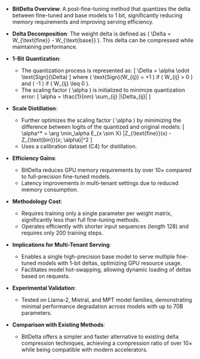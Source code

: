 - **BitDelta Overview**: A post-fine-tuning method that quantizes the delta between fine-tuned and base models to 1 bit, significantly reducing memory requirements and improving serving efficiency.

- **Delta Decomposition**: The weight delta is defined as \( \Delta = W_{\text{fine}} - W_{\text{base}} \). This delta can be compressed while maintaining performance.

- **1-Bit Quantization**: 
  - The quantization process is represented as:
    \[
    \Delta = \alpha \odot \text{Sign}(\Delta)
    \]
    where \( \text{Sign}(W_{ij}) = +1 \) if \( W_{ij} > 0 \) and \( -1 \) if \( W_{ij} \leq 0 \).
  - The scaling factor \( \alpha \) is initialized to minimize quantization error:
    \[
    \alpha = \frac{1}{nm} \sum_{ij} |\Delta_{ij}|
    \]

- **Scale Distillation**: 
  - Further optimizes the scaling factor \( \alpha \) by minimizing the difference between logits of the quantized and original models:
    \[
    \alpha^* = \arg \min_\alpha E_{x \sim X} \|Z_{\text{fine}}(x) - Z_{\text{bin}}(x; \alpha)\|^2
    \]
  - Uses a calibration dataset (C4) for distillation.

- **Efficiency Gains**: 
  - BitDelta reduces GPU memory requirements by over 10× compared to full-precision fine-tuned models.
  - Latency improvements in multi-tenant settings due to reduced memory consumption.

- **Methodology Cost**: 
  - Requires training only a single parameter per weight matrix, significantly less than full fine-tuning methods.
  - Operates efficiently with shorter input sequences (length 128) and requires only 200 training steps.

- **Implications for Multi-Tenant Serving**: 
  - Enables a single high-precision base model to serve multiple fine-tuned models with 1-bit deltas, optimizing GPU resource usage.
  - Facilitates model hot-swapping, allowing dynamic loading of deltas based on requests.

- **Experimental Validation**: 
  - Tested on Llama-2, Mistral, and MPT model families, demonstrating minimal performance degradation across models with up to 70B parameters.

- **Comparison with Existing Methods**: 
  - BitDelta offers a simpler and faster alternative to existing delta compression techniques, achieving a compression ratio of over 10× while being compatible with modern accelerators.